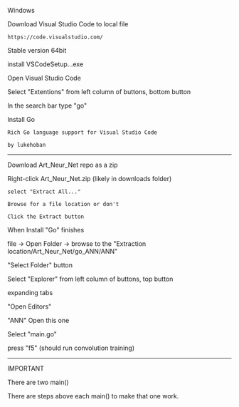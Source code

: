 Windows

Download Visual Studio Code to local file

	https://code.visualstudio.com/
	
Stable version 64bit


install VSCodeSetup...exe


Open Visual Studio Code


Select "Extentions" from left column of buttons, bottom button


In the search bar type "go"


Install Go

	Rich Go language support for Visual Studio Code
	
	by lukehoban
	

--------------------------------------------


Download Art_Neur_Net repo as a zip


Right-click Art_Neur_Net.zip (likely in downloads folder)

	select "Extract All..."
	
	Browse for a file location or don't
	
	Click the Extract button


When Install "Go" finishes

file -> Open Folder -> browse to the "Extraction location/Art_Neur_Net/go_ANN/ANN"

"Select Folder" button



Select "Explorer" from left column of buttons, top button



expanding tabs

"Open Editors"

"ANN" Open this one



Select "main.go"



press "f5" (should run convolution training)



------------------------------------------------------------------------

IMPORTANT



There are two main()

There are steps above each main() to make that one work.

